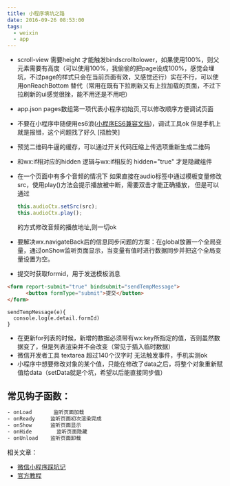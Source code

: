 ```yaml
---
title: 小程序填坑之路
date: 2016-09-26 08:53:00
tags:
  - weixin
  - app
---
```

- scroll-view 需要height 才能触发bindscrolltolower，如果使用100%，则父元素需要有高度（可以使用100%，我偷偷的把page设成100%，感觉会埋坑，不过page的样式只会在当前页面有效，又感觉还行）实在不行，可以使用onReachBottom 替代（常用在既有下拉刷新又有上拉加载的页面，不过下拉刷新的ui感觉很挫，能不用还是不用吧）
- app.json pages数组第一项代表小程序初始页,可以修改顺序方便调试页面
- 不要在小程序中随便用es6浪([小程序ES6兼容文档](https://mp.weixin.qq.com/debug/wxadoc/dev/devtools/details.html))，调试工具ok 但是手机上就是报错，这个问题找了好久 [捂脸笑]
- 预览二维码牛逼的缓存，可以通过开关代码压缩上传选项重新生成二维码
- 和wx:if相对应的hidden 逻辑与wx:if相反的  hidden="true" 才是隐藏组件
- 在一个页面中有多个音频的情况下
  如果直接在audio标签中通过模板变量修改src，使用play()方法会提示播放被中断，需要双击才能正确播放，
  但是可以通过
  ```javascript
  this.audioCtx.setSrc(src);
  this.audioCtx.play();   
  ```
  的方式修改音频的播放地址,则一切ok

- 要解决wx.navigateBack后的信息同步问题的方案：在global放置一个全局变量，通过onShow监听页面显示，当变量有值时进行数据同步并把这个全局变量设置为空。

- 提交时获取formid，用于发送模板消息

```HTML
<form report-submit="true" bindsubmit="sendTempMessage">
      <button formType="submit">提交</button>
</form>
```
```JACASCRIPT
sendTempMessage(e){
  console.log(e.detail.formId)
}
```

- 在更新for列表的时候，新增的数据必须带有wx:key所指定的值，否则虽然数据变了，但是列表渲染并不会改变（常见于插入临时数据）
- 微信开发者工具 textarea 超过140个汉字时 无法触发事件，手机实测ok
- 小程序中想要修改对象的某个值，只能在修改了data之后，将整个对象重新赋值给data（setData就是个坑，希望以后能直接同步值）

## 常见钩子函数：
```HTML
- onLoad       监听页面加载
- onReady     监听页面初次渲染完成
- onShow      监听页面显示
- onHide        监听页面隐藏
- onUnload    监听页面卸载
```

相关文章：
- [微信小程序踩坑记](http://www.acfunc.com/)
- [官方教程](https://mp.weixin.qq.com/debug/wxadoc/dev/?t=1474644087418)
